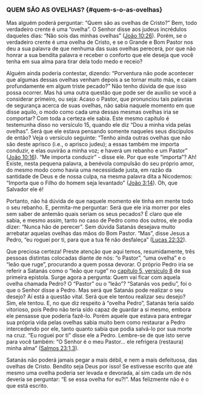 ### QUEM SÃO AS OVELHAS? {#quem-s-o-as-ovelhas}

Mas alguém poderá perguntar: “Quem são as ovelhas de Cristo?” Bem, todo verdadeiro crente é uma “ovelha”. O Senhor disse aos judeus incrédulos daqueles dias: “Não sois das minhas ovelhas” ([João 10:26](http://bibliaonline.com.br/acf/jo/10/26)). Porém, se o verdadeiro crente é uma ovelha de Cristo, e se o Grande e Bom Pastor nos deu a sua palavra de que nenhuma das suas ovelhas perecerá, por que não honrar a sua bendita palavra e receber o conforto que ele deseja que você tenha em sua alma para tirar dela todo medo e receio?

Alguém ainda poderia contestar, dizendo: “Porventura não pode acontecer que algumas dessas ovelhas venham depois a se tornar muito más, e caiam profundamente em algum triste pecado?” Não tenho dúvida de que isso possa ocorrer. Mas há uma outra questão que pode ser de auxílio se você a considerar primeiro, ou seja: Acaso o Pastor, que pronunciou tais palavras de segurança acerca de suas ovelhas, não sabia naquele momento em que disse aquilo, o modo como cada uma dessas mesmas ovelhas iria se comportar? Com toda a certeza ele sabia. Este mesmo capítulo é testemunha disso no versículo 15, quando ele diz “Dou a minha vida pelas ovelhas”. Será que ele estava pensando somente naqueles seus discípulos de então? Veja o versículo seguinte: “Tenho ainda outras ovelhas que não são deste aprisco (i.e., o aprisco judeu); a essas também me importa conduzir, e elas ouvirão a minha voz; e haverá um rebanho e um Pastor” ([João 10:16](http://bibliaonline.com.br/acf/jo/10/16)). “Me importa conduzir” - disse ele. Por que este “importa”? Ah! Existe, nesta pequena palavra, a benévola compulsão do seu próprio amor, do mesmo modo como havia uma necessidade justa, em razão da santidade de Deus e de nossa culpa, na mesma palavra dita a Nicodemos: “Importa que o Filho do homem seja levantado” ([João 3:14](http://bibliaonline.com.br/acf/jo/3/14)). Oh, que Salvador ele é!

Portanto, não há dúvida de que naquele momento ele tinha em mente todo o seu rebanho. E, permita-me perguntar: Será que ele iria morrer por eles sem saber de antemão quais seriam os seus pecados? É claro que ele sabia, e mesmo assim, tanto no caso de Pedro como dos outros, ele podia dizer: “Nunca hão de perecer”. Sem dúvida Satanás desejava muito arrebatar aquelas ovelhas das mãos do Bom Pastor. “Mas”, disse Jesus a Pedro, “eu roguei por ti, para que a tua fé não desfaleça” ([Lucas 22:32](http://bibliaonline.com.br/acf/lc/22/32)).

Que preciosa certeza! Preste atenção que aqui temos, resumidamente, três pessoas distintas colocadas diante de nós: “o Pastor”, “uma ovelha” e o “leão que ruge”, procurando a quem possa devorar. O próprio Pedro iria se referir a Satanás como o “leão que ruge” no [capítulo 5, versículo 8](http://bibliaonline.com.br/acf/1pe/5/8) de sua primeira epístola. Surge agora a pergunta: Quem vai ficar com aquela ovelha chamada Pedro? O “Pastor” ou o “leão”? “Satanás vos pediu”, foi o que o Senhor disse a Pedro. Mas será que Satanás pode realizar o seu desejo? Aí está a questão vital. Será que ele tentou realizar seu desejo? Sim, ele tentou. E, no que diz respeito à “ovelha Pedro”, Satanás teria saído vitorioso, pois Pedro não teria sido capaz de guardar a si mesmo, embora ele pensasse que poderia fazê-lo. Porém aquele que estava para entregar sua própria vida pelas ovelhas sabia muito bem como restaurar a Pedro intercedendo por ele, tanto quanto sabia que podia salvá-lo por sua morte na cruz. “Eu roguei por ti” disse ele a Pedro. Lembre-se de que isto serve para você também: “O Senhor é o meu Pastor... ele refrigera (restaura) minha alma” ([Salmos 23:1,3](http://bibliaonline.com.br/acf/sl/23/1,3)).

Satanás não poderá jamais pegar a mais débil, e nem a mais defeituosa, das ovelhas de Cristo. Bendito seja Deus por isso! Se estivesse escrito que até mesmo uma ovelha poderia ser levada e devorada, aí sim cada um de nós deveria se perguntar: “E se essa ovelha for eu?!”. Mas felizmente não é o que está escrito.